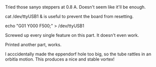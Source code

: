 Tried those sanyo steppers at 0.8 A. Doesn't seem like it'll be enough.

cat /dev/ttyUSB1 & is useful to prevent the board from resetting.

echo "G01 Y000 F500;" > /dev/ttyUSB1

Screwed up every single feature on this part. It doesn't even work.

Printed another part, works.

I acccidentally made the eppendorf hole too big, so the tube rattles in an orbitla motion. This produces a nice and stable vortex!

